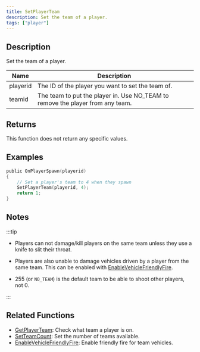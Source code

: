 ```yaml
---
title: SetPlayerTeam
description: Set the team of a player.
tags: ["player"]
---
```


## Description

Set the team of a player.

| Name     | Description                                                                    |
| -------- | ------------------------------------------------------------------------------ |
| playerid | The ID of the player you want to set the team of.                              |
| teamid   | The team to put the player in. Use NO_TEAM to remove the player from any team. |

## Returns

This function does not return any specific values.

## Examples

```c
public OnPlayerSpawn(playerid)
{
    // Set a player's team to 4 when they spawn
    SetPlayerTeam(playerid, 4);
    return 1;
}
```

## Notes

:::tip

- Players can not damage/kill players on the same team unless they use a knife to slit their throat.

- Players are also unable to damage vehicles driven by a player from the same team. This can be enabled with [EnableVehicleFriendlyFire](EnableVehicleFriendlyFire).

- 255 (or `NO_TEAM`) is the default team to be able to shoot other players, not 0.

:::

## Related Functions

- [GetPlayerTeam](GetPlayerTeam): Check what team a player is on.
- [SetTeamCount](SetTeamCount): Set the number of teams available.
- [EnableVehicleFriendlyFire](EnableVehicleFriendlyFire): Enable friendly fire for team vehicles.
